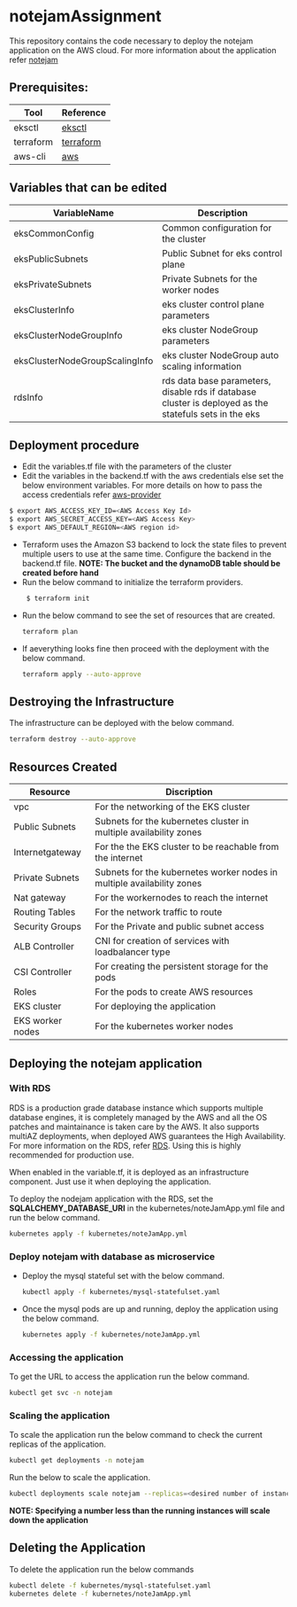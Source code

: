 # notejamAssignment
This repository contains the code necessary to deploy the notejam application on the AWS cloud. For more information about the application refer [notejam](https://github.com/nordcloud/notejam)

## Prerequisites:
| Tool | Reference |
| ------ | ------ |
| eksctl | [eksctl](https://docs.aws.amazon.com/eks/latest/userguide/eksctl.html) |
| terraform | [terraform](https://www.terraform.io/downloads.html) |
| aws-cli | [aws](https://docs.aws.amazon.com/cli/latest/userguide/install-cliv2.html) |

## Variables that can be edited
| VariableName | Description |
| ------ | ------ |
| eksCommonConfig | Common configuration for the cluster  |
| eksPublicSubnets | Public Subnet for eks control plane |
| eksPrivateSubnets | Private Subnets for the worker nodes  |
|eksClusterInfo| eks cluster control plane parameters|
|eksClusterNodeGroupInfo| eks cluster NodeGroup parameters|
|eksClusterNodeGroupScalingInfo| eks cluster NodeGroup auto scaling information|
|rdsInfo|rds data base parameters, disable rds if database cluster is deployed as the statefuls sets in the eks|

## Deployment procedure
- Edit the variables.tf file with the parameters of the cluster
- Edit the variables in the backend.tf with the aws credentials else set the below environment variables. For more details on how to pass the access credentials refer [aws-provider](https://registry.terraform.io/providers/hashicorp/aws/latest/docs)
```sh
$ export AWS_ACCESS_KEY_ID=<AWS Access Key Id>
$ export AWS_SECRET_ACCESS_KEY=<AWS Access Key>
$ export AWS_DEFAULT_REGION=<AWS region id>
```
- Terraform uses the Amazon S3 backend to lock the state files to prevent  multiple users to use at the same time. Configure the backend in the backend.tf file.
**NOTE: The bucket and the dynamoDB table should be created before hand**
- Run the below command to initialize the terraform providers.
  ```sh
   $ terraform init
   ```
- Run the below command to see the set of resources that are created.
  ```sh
  terraform plan
  ```
- If aeverything looks fine then proceed with the deployment with the below command.
    ```sh
  terraform apply --auto-approve
  ```
## Destroying the Infrastructure
The infrastructure can be deployed with the below command.
 ```sh
 terraform destroy --auto-approve
 ```
 
## Resources Created
|Resource|Discription|
|----|----|
|vpc| For the networking of the EKS cluster|
|Public Subnets| Subnets for the kubernetes cluster in multiple availability zones|
|Internetgateway| For the the EKS cluster to be reachable from the internet|
|Private Subnets|Subnets for the kubernetes worker nodes in multiple availability zones|
|Nat gateway| For the workernodes to reach the internet|
|Routing Tables | For the network traffic to route|
|Security Groups| For the Private and public subnet access|
|ALB Controller | CNI for creation of services with loadbalancer type|
|CSI Controller| For creating the persistent storage for the pods|
|Roles| For the pods to create AWS resources|
|EKS cluster|For deploying the application|
|EKS worker nodes | For the kubernetes worker nodes|

## Deploying the notejam application

### With RDS 

RDS is a production grade database instance which supports multiple database engines, it is completely managed by the AWS and all the OS patches and maintainance is taken care by the AWS. It also supports multiAZ deployments, when deployed AWS guarantees the High Availability. For more information on the RDS, refer [RDS](https://docs.aws.amazon.com/AmazonRDS/latest/UserGuide/Welcome.html). Using this is highly recommended for production use.

When enabled in the variable.tf, it is deployed as an infrastructure component. Just use it when deploying the application.

To deploy the nodejam application with the RDS, set the **SQLALCHEMY_DATABASE_URI** in the kubernetes/noteJamApp.yml file and run the below command.
```sh
kubernetes apply -f kubernetes/noteJamApp.yml
```

### Deploy notejam with database as microservice
- Deploy the mysql stateful set with the below command.
   ```sh
   kubectl apply -f kubernetes/mysql-statefulset.yaml
   ```

- Once the mysql pods are up and running, deploy the application using the below command.
  ```sh
  kubernetes apply -f kubernetes/noteJamApp.yml
  ```

### Accessing the application

To get the URL to access the application run the below command.

```sh
kubectl get svc -n notejam
```

### Scaling the application

To scale the application run the below command to check the current replicas of the application.

```sh
kubectl get deployments -n notejam
```
Run the below to scale the application.

```sh
kubectl deployments scale notejam --replicas=<desired number of instances>
```

**NOTE: Specifying a number less than the running instances will scale down the application**

## Deleting the Application
To delete the application run the below commands

```sh
kubectl delete -f kubernetes/mysql-statefulset.yaml
kubernetes delete -f kubernetes/noteJamApp.yml
```
